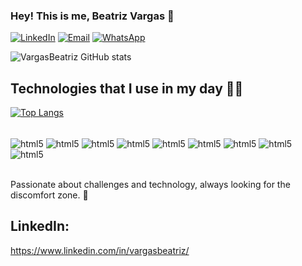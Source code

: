 ### Hey! This is me, Beatriz Vargas 👋

[![LinkedIn](https://img.shields.io/badge/LinkedIn-0077B5?style=for-the-badge&logo=linkedin&logoColor=white)](https://www.linkedin.com/in/vargasbeatriz/)
[![Email](https://img.shields.io/badge/Gmail-D14836?style=for-the-badge&logo=gmail&logoColor=white)](beatrizvargas938@gmail.com)
[![WhatsApp](https://img.shields.io/badge/WhatsApp-25D366?style=for-the-badge&logo=whatsapp&logoColor=white)](https://api.whatsapp.com/send?phone=5516575569789&text=Oi!!)

![VargasBeatriz GitHub stats](https://github-readme-stats.vercel.app/api?username=vargasbeatriz&show_icons=true&theme=tokyonight)

## Technologies that I use in my day 👩‍💻

[![Top Langs](https://github-readme-stats.vercel.app/api/top-langs/?username=vargasbeatriz&layout=compact)](https://github.com/vargasbeatriz/github-readme-stats)

<div style="display: inline_block"><br/>
<img align="center" alt="html5" src="https://img.shields.io/badge/HTML5-E34F26?style=for-the-badge&logo=html5&logoColor=white" />
<img align="center" alt="html5" src="https://img.shields.io/badge/CSS-239120?&style=for-the-badge&logo=css3&logoColor=white" />
<img align="center" alt="html5" src="https://img.shields.io/badge/JavaScript-F7DF1E?style=for-the-badge&logo=javascript&logoColor=black" />
<img align="center" alt="html5" src="https://img.shields.io/badge/TypeScript-007ACC?style=for-the-badge&logo=typescript&logoColor=white" />
<img align="center" alt="html5" src="https://img.shields.io/badge/React-20232A?style=for-the-badge&logo=react&logoColor=61DAFB" />
<img align="center" alt="html5" src="https://img.shields.io/badge/Node.js-43853D?style=for-the-badge&logo=node.js&logoColor=white" />
<img align="center" alt="html5" src="https://img.shields.io/badge/sequelize-323330?style=for-the-badge&logo=sequelize&logoColor=blue" />
<img align="center" alt="html5" src="https://img.shields.io/badge/Bootstrap-563D7C?style=for-the-badge&logo=bootstrap&logoColor=white" />
<img align="center" alt="html5" src="https://img.shields.io/badge/MySQL-00000F?style=for-the-badge&logo=mysql&logoColor=white" />
</div><br/>

Passionate about challenges and technology, always looking for the discomfort zone. 💜

## LinkedIn: 
https://www.linkedin.com/in/vargasbeatriz/
